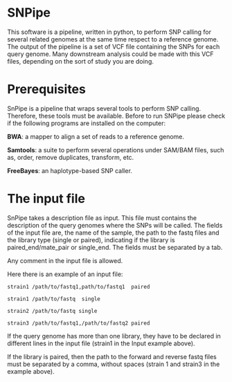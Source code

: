 # SNPipe
This software is a pipeline, written in python, to perform SNP calling for several related genomes at the same time respect to a reference genome. The output of the pipeline is a set of VCF file containing the SNPs for each query genome. Many downstream analysis could be made with this VCF files, depending on the sort of study you are doing.

# Prerequisites

SnPipe is a pipeline that wraps several tools to perform SNP calling. Therefore, these tools must be available. Before to run SNPipe please check if the following programs are installed on the computer:

**BWA**: a mapper to align a set of reads to a reference genome.

**Samtools**: a suite to perform several operations under SAM/BAM files, such as, order, remove duplicates, transform, etc.

**FreeBayes**: an haplotype-based SNP caller.

# The input file

SnPipe takes a description file as input. This file must contains the description of the query genomes where the SNPs will be called. The fields of the input file are, the name of the sample, the path to the fastq files and the library type (single or paired), indicating if the library is paired_end/mate_pair or single_end. The fields must be separated by a tab.

Any comment in the input file is allowed.

Here there is an example of an input file:
```
strain1 /path/to/fastq1,path/to/fastq1  paired

strain1 /path/to/fastq  single

strain2 /path/to/fastq single

strain3 /path/to/fastq1,/path/to/fastq2 paired
```

If the query genome has more than one library, they have to be declared in different lines in the input file (strain1 in the Input example above).

If the library is paired, then the path to the forward and reverse fastq files must be separated by a comma, without spaces (strain 1 and strain3 in the example above). 
